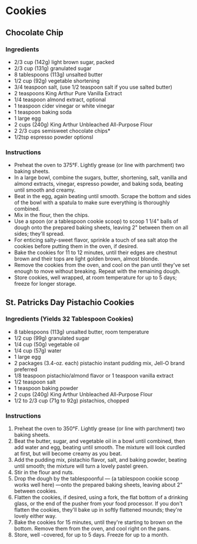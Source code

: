 # Cookies

## Chocolate Chip

###  Ingredients

* 2/3 cup (142g) light brown sugar, packed
* 2/3 cup (131g) granulated sugar
* 8 tablespoons (113g) unsalted butter
* 1/2 cup (92g) vegetable shortening
* 3/4 teaspoon salt, (use 1/2 teaspoon salt if you use salted butter)
* 2 teaspoons King Arthur Pure Vanilla Extract
* 1/4 teaspoon almond extract, optional
* 1 teaspoon cider vinegar or white vinegar
* 1 teaspoon baking soda
* 1 large egg
* 2 cups (240g) King Arthur Unbleached All-Purpose Flour
* 2 2/3 cups semisweet chocolate chips*
* 1/2tsp espresso powder optionsl

### Instructions

* Preheat the oven to 375°F. Lightly grease (or line with parchment) two baking sheets.
* In a large bowl, combine the sugars, butter, shortening, salt, vanilla and almond extracts, vinegar, espresso powder, and baking soda, beating until smooth and creamy.
* Beat in the egg, again beating until smooth. Scrape the bottom and sides of the bowl with a spatula to make sure everything is thoroughly combined.
* Mix in the flour, then the chips.
* Use a spoon (or a tablespoon cookie scoop) to scoop 1 1/4" balls of dough onto the prepared baking sheets, leaving 2" between them on all sides; they'll spread.
* For enticing salty-sweet flavor, sprinkle a touch of sea salt atop the cookies before putting them in the oven, if desired.
* Bake the cookies for 11 to 12 minutes, until their edges are chestnut brown and their tops are light golden brown, almost blonde.
* Remove the cookies from the oven, and cool on the pan until they've set enough to move without breaking. Repeat with the remaining dough.
* Store cookies, well wrapped, at room temperature for up to 5 days; freeze for longer storage.

## St. Patricks Day Pistachio Cookies

### Ingredients (Yields 32 Tablespoon Cookies)

* 8 tablespoons (113g) unsalted butter, room temperature
* 1/2 cup (99g) granulated sugar
* 1/4 cup (50g) vegetable oil
* 1/4 cup (57g) water
* 1 large egg
* 2 packages (3.4-oz. each) pistachio instant pudding mix, Jell-O brand preferred 
* 1/8 teaspoon pistachio/almond flavor or 1 teaspoon vanilla extract
* 1/2 teaspoon salt
* 1 teaspoon baking powder
* 2 cups (240g) King Arthur Unbleached All-Purpose Flour
* 1/2 to 2/3 cup (71g to 92g) pistachios, chopped

### Instructions

1. Preheat the oven to 350°F. Lightly grease (or line with parchment) two baking sheets.
2. Beat the butter, sugar, and vegetable oil in a bowl until combined, then add water and egg, beating until smooth. The mixture will look curdled at first, but will become creamy as you beat.
3. Add the pudding mix, pistachio flavor, salt, and baking powder, beating until smooth; the mixture will turn a lovely pastel green.
4. Stir in the flour and nuts.
5. Drop the dough by the tablespoonful — (a tablespoon cookie scoop works well here) —onto the prepared baking sheets, leaving about 2" between cookies.
6. Flatten the cookies, if desired, using a fork, the flat bottom of a drinking glass, or the end of the pusher from your food processor. If you don't flatten the cookies, they'll bake up in softly flattened mounds; they're lovely either way.
7. Bake the cookies for 15 minutes, until they're starting to brown on the bottom. Remove them from the oven, and cool right on the pans.
8. Store, well -covered, for up to 5 days. Freeze for up to a month.
